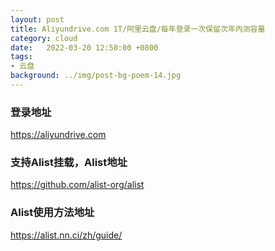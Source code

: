 ```yaml
---
layout: post
title: Aliyundrive.com 1T/阿里云盘/每年登录一次保留次年内测容量
category: cloud
date:   2022-03-20 12:50:00 +0800
tags:
- 云盘
background: ../img/post-bg-poem-14.jpg
---
```




### 登录地址<br>
https://aliyundrive.com

### 支持Alist挂载，Alist地址<br>
https://github.com/alist-org/alist

### Alist使用方法地址<br>
https://alist.nn.ci/zh/guide/
